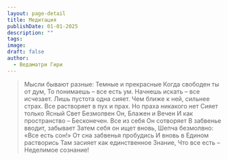 ```yaml
---
layout: page-detail
title: Медитация
publishDate: 01-01-2025
description: ""
tags: 
image: 
draft: false
author:
  - Ведаматри Гири
---
```



> Мысли бывают разные:  Темные и прекрасные Когда свободен ты от дум,  То понимаешь – все есть ум. Начнешь искать – все исчезает.  Лишь пустота одна сияет. Чем ближе к ней, сильнее страх.  Все растворяет в пух и прах. Но праха никакого нет  Сияет только Ясный Свет Безмолвен Он, Блажен и Вечен  И как пространство – Бесконечен. Все из себя Он сотворяет  В забвенье вводит, забывает Затем себя он ищет вновь,  Шепча безмолвно: «Все есть сон!» От сна забвенья пробудись  И вновь в Едином растворись Там засияет как единственное Знание,  Что все есть – Неделимое сознание!

  
